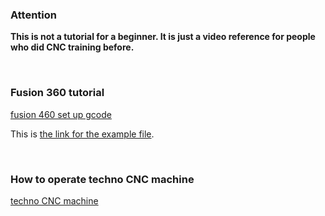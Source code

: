 ### Attention

**This is not a tutorial for a beginner. It is just a video reference for people who did CNC training before.**
<p>&nbsp;</p>

### Fusion 360 tutorial

[fusion 460 set up gcode](https://vimeo.com/700057030)

This is [the link for the example file](a360.co/3M9baOj).
<p>&nbsp;</p>

### How to operate techno CNC machine

[techno CNC machine](https://vimeo.com/700674836)